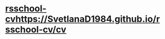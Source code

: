 # [rsschool-cv](https://SvetlanaD1984.github.io/rsschool-cv/cv)https://SvetlanaD1984.github.io/rsschool-cv/cv
